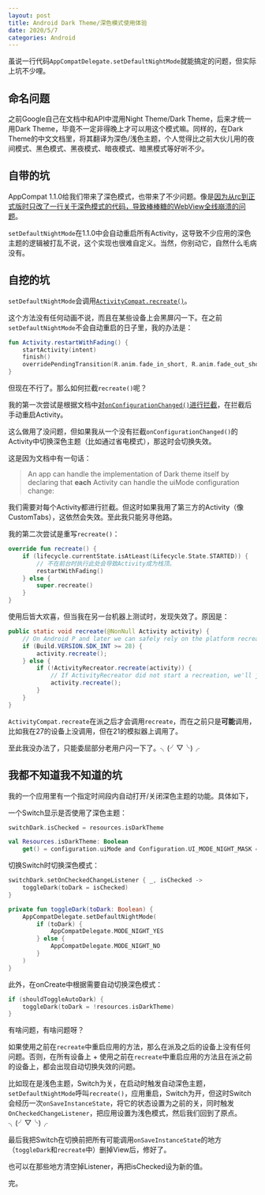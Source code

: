 ```yaml
---
layout: post
title: Android Dark Theme/深色模式使用体验
date: 2020/5/7
categories: Android
---
```


虽说一行代码`AppCompatDelegate.setDefaultNightMode`就能搞定的问题，但实际上坑不少哩。

<!--more-->

## 命名问题

之前Google自己在文档中和API中混用Night Theme/Dark Theme，后来才统一用Dark Theme，毕竟不一定非得晚上才可以用这个模式嘛。同样的，在Dark Theme的中文文档里，将其翻译为深色/浅色主题，个人觉得比之前大伙儿用的夜间模式、黑色模式、黑夜模式、暗夜模式、暗黑模式等好听不少。

## 自带的坑

AppCompat 1.1.0给我们带来了深色模式，也带来了不少问题。像是[因为从rc到正式版时只改了一行关于深色模式的代码，导致棒棒糖的WebView全线崩溃的问题](https://issuetracker.google.com/issues/141351441)。

`setDefaultNightMode`在1.1.0中会自动重启所有Activity，这导致不少应用的深色主题的逻辑被打乱不说，这个实现也很难自定义。当然，你别动它，自然什么毛病没有。

## 自挖的坑

`setDefaultNightMode`会调用[`ActivityCompat.recreate()`](https://developer.android.com/reference/kotlin/androidx/core/app/ActivityCompat#recreate(android.app.Activity))。

这个方法没有任何动画不说，而且在某些设备上会黑屏闪一下。在之前`setDefaultNightMode`不会自动重启的日子里，我的办法是：

```Kotlin
fun Activity.restartWithFading() {
    startActivity(intent)
    finish()
    overridePendingTransition(R.anim.fade_in_short, R.anim.fade_out_short)
}
```

但现在不行了。那么如何拦截`recreate()`呢？

我的第一次尝试是根据文档中[对`onConfigurationChanged()`进行拦截](https://developer.android.com/guide/topics/ui/look-and-feel/darktheme#configuration_changes)，在拦截后手动重启Activity。

这么做用了没问题，但如果我从一个没有拦截`onConfigurationChanged()`的Activity中切换深色主题（比如通过省电模式），那这时会切换失效。

这是因为文档中有一句话：

> An app can handle the implementation of Dark theme itself by declaring that **each** Activity can handle the uiMode configuration change:

我们需要对每个Activity都进行拦截。但这时如果我用了第三方的Activity（像CustomTabs），这依然会失效。至此我只能另寻他路。

我的第二次尝试是重写`recreate()`：

```Kotlin
override fun recreate() {
    if (lifecycle.currentState.isAtLeast(Lifecycle.State.STARTED)) {
        // 不在前台时执行此处会导致Activity成为栈顶。
        restartWithFading()
    } else {
        super.recreate()
    }
}
```

使用后皆大欢喜，但当我在另一台机器上测试时，发现失效了。原因是：

```Java
public static void recreate(@NonNull Activity activity) {
    // On Android P and later we can safely rely on the platform recreate()
    if (Build.VERSION.SDK_INT >= 28) {
        activity.recreate();
    } else {
        if (!ActivityRecreator.recreate(activity)) {
            // If ActivityRecreator did not start a recreation, we'll just invoke the platform
            activity.recreate();
        }
    }
}
```

`ActivityCompat.recreate`在派之后才会调用`recreate`，而在之前只是**可能**调用，比如我在27的设备上没调用，但在21的模拟器上调用了。

至此我没办法了，只能委屈部分老用户闪一下了。╮(╯▽╰)╭

## 我都不知道我不知道的坑

我的一个应用里有一个指定时间段内自动打开/关闭深色主题的功能。具体如下，

一个Switch显示是否使用了深色主题：

```Kotlin
switchDark.isChecked = resources.isDarkTheme

val Resources.isDarkTheme: Boolean
    get() = configuration.uiMode and Configuration.UI_MODE_NIGHT_MASK == Configuration.UI_MODE_NIGHT_YES
```

切换Switch时切换深色模式：

```Kotlin
switchDark.setOnCheckedChangeListener { _, isChecked ->
    toggleDark(toDark = isChecked)
}

private fun toggleDark(toDark: Boolean) {
    AppCompatDelegate.setDefaultNightMode(
        if (toDark) {
            AppCompatDelegate.MODE_NIGHT_YES
        } else {
            AppCompatDelegate.MODE_NIGHT_NO
        }
    )
}
```

此外，在onCreate中根据需要自动切换深色模式：

```Kotlin
if (shouldToggleAutoDark) {
    toggleDark(toDark = !resources.isDarkTheme)
}
```

有啥问题，有啥问题呀？

如果使用之前在`recreate`中重启应用的方法，那么在派及之后的设备上没有任何问题。否则，在所有设备上 + 使用之前在`recreate`中重启应用的方法且在派之前的设备上，都会出现自动切换失效的问题。

比如现在是浅色主题，Switch为关，在启动时触发自动深色主题，`setDefaultNightMode`呼叫`recreate()`，应用重启，Switch为开，但这时Switch会经历一次`onSaveInstanceState`，将它的状态设置为之前的关，同时触发`OnCheckedChangeListener`，把应用设置为浅色模式，然后我们回到了原点。╮(╯▽╰)╭

最后我把Switch在切换前把所有可能调用`onSaveInstanceState`的地方（`toggleDark`和`recreate`中）删掉View后，修好了。

也可以在那些地方清空掉Listener，再把isChecked设为新的值。

完。
